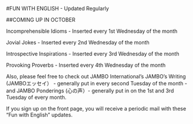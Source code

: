#FUN WITH ENGLISH - Updated Regularly

##COMING UP IN OCTOBER

Incomprehensible Idioms - Inserted every 1st Wednesday of the month

Jovial Jokes - Inserted every 2nd Wednesday of the month

Introspective Inspirations - Inserted every 3rd Wednesday of the month

Provoking Proverbs - Inserted every 4th Wednesday of the month

Also, please feel free to check out JAMBO International’s JAMBO’s Writing (JAMBOエッセイ） - generally put in every second Tuesday of the month - and JAMBO Ponderings (心の声）- generally put in on the 1st and 3rd Tuesday of every month.

If you sign up on the front page, you will receive a periodic mail with these “Fun with English” updates.